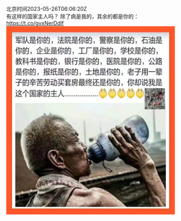 北京时间2023-05-26T06:06:20Z<br>有这样的国家主人吗？
除了病是我的，其余的都是你的： https://t.co/gvxNerDdIf<br><img src='/temp/image/2023/u-Month-5/1661856250361966592_0.jpg' width='450' height='500'><br><br>